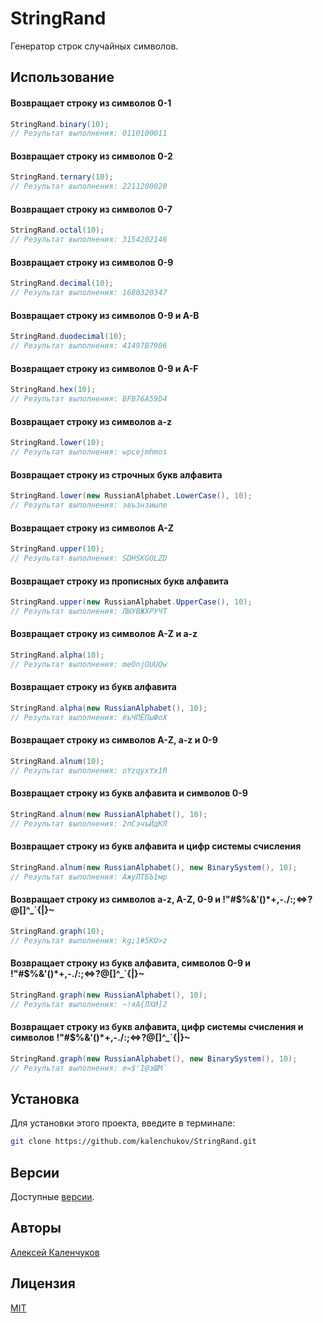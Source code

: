 # StringRand

Генератор строк случайных символов.

## Использование

#### Возвращает строку из символов 0-1

```java
StringRand.binary(10);
// Результат выполнения: 0110100011
```

#### Возвращает строку из символов 0-2

```java
StringRand.ternary(10);
// Результат выполнения: 2211200020
```

#### Возвращает строку из символов 0-7

```java
StringRand.octal(10);
// Результат выполнения: 3154202146
```

#### Возвращает строку из символов 0-9

```java
StringRand.decimal(10);
// Результат выполнения: 1680320347
```

#### Возвращает строку из символов 0-9 и A-B

```java
StringRand.duodecimal(10);
// Результат выполнения: 41497B7906
```

#### Возвращает строку из символов  0-9 и A-F

```java
StringRand.hex(10);
// Результат выполнения: BFB76A59D4
```

#### Возвращает строку из символов a-z

```java
StringRand.lower(10);
// Результат выполнения: wpcejmhmos
```

#### Возвращает строку из строчных букв алфавита

```java
StringRand.lower(new RussianAlphabet.LowerCase(), 10);
// Результат выполнения: эвъзнзиыле
```

#### Возвращает строку из символов A-Z

```java
StringRand.upper(10);
// Результат выполнения: SDHSKGOLZD
```

#### Возвращает строку из прописных букв алфавита

```java
StringRand.upper(new RussianAlphabet.UpperCase(), 10);
// Результат выполнения: ЛЫУВЖХРУЧТ
```

#### Возвращает строку из символов A-Z и a-z

```java
StringRand.alpha(10);
// Результат выполнения: meOnjOUUQw
```

#### Возвращает строку из букв алфавита

```java
StringRand.alpha(new RussianAlphabet(), 10);
// Результат выполнения: ёъЧПЁПыФоХ
```

#### Возвращает строку из символов A-Z, a-z и 0-9

```java
StringRand.alnum(10);
// Результат выполнения: oYzqyxYx1R
```

#### Возвращает строку из букв алфавита и символов 0-9

```java
StringRand.alnum(new RussianAlphabet(), 10);
// Результат выполнения: 2пСэчъЙдКЛ
```

#### Возвращает строку из букв алфавита и цифр системы счисления

```java
StringRand.alnum(new RussianAlphabet(), new BinarySystem(), 10);
// Результат выполнения: АжуЛТБЪ1мр
```

#### Возвращает строку из символов a-z, A-Z, 0-9 и !"#$%&'()*+,-./:;<=>?@[\]^_`{|}~

```java
StringRand.graph(10);
// Результат выполнения: kg;1#5KO>z
```

#### Возвращает строку из букв алфавита, символов 0-9 и !"#$%&'()*+,-./:;<=>?@[\]^_`{|}~

```java
StringRand.graph(new RussianAlphabet(), 10);
// Результат выполнения: ~!яА{ЛХИ]2
```

#### Возвращает строку из букв алфавита, цифр системы счисления и символов !"#$%&'()*+,-./:;<=>?@[\]^_`{|}~

```java
StringRand.graph(new RussianAlphabet(), new BinarySystem(), 10);
// Результат выполнения: е=$'1@эШМ`
```

## Установка

Для установки этого проекта, введите в терминале:

```bash
git clone https://github.com/kalenchukov/StringRand.git
```

## Версии

Доступные [версии](https://github.com/kalenchukov/StringRand/releases).

## Авторы

[Алексей Каленчуков](https://github.com/kalenchukov)

## Лицензия

[MIT](https://opensource.org/licenses/MIT)
